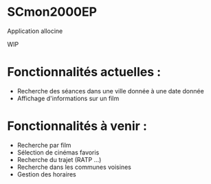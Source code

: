 # SCmon2000EP
Application allocine

WIP

Fonctionnalités actuelles :
===========================
 * Recherche des séances dans une ville donnée à une date donnée
 * Affichage d'informations sur un film

Fonctionnalités à venir :
=========================

 * Recherche par film
 * Sélection de cinémas favoris
 * Recherche du trajet (RATP ...)
 * Recherche dans les communes voisines
 * Gestion des horaires

